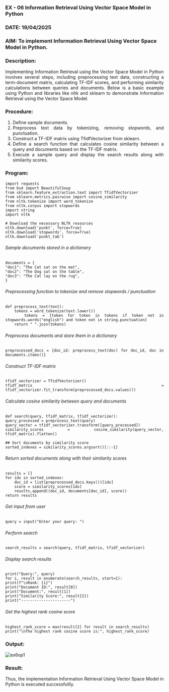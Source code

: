 ### EX - 06 Information Retrieval Using Vector Space Model in Python

### DATE: 19/04/2025

### AIM: To implement Information Retrieval Using Vector Space Model in Python.

### Description: 
<div align = "justify">
Implementing Information Retrieval using the Vector Space Model in Python involves several steps, including preprocessing text data, constructing a term-document matrix, 
calculating TF-IDF scores, and performing similarity calculations between queries and documents. Below is a basic example using Python and libraries like nltk and 
sklearn to demonstrate Information Retrieval using the Vector Space Model.

### Procedure:
1. Define sample documents.
2. Preprocess text data by tokenizing, removing stopwords, and punctuation.
3. Construct a TF-IDF matrix using TfidfVectorizer from sklearn.
4. Define a search function that calculates cosine similarity between a query and documents based on the TF-IDF matrix.
5. Execute a sample query and display the search results along with similarity scores.

### Program:

```
import requests
from bs4 import BeautifulSoup
from sklearn.feature_extraction.text import TfidfVectorizer
from sklearn.metrics.pairwise import cosine_similarity
from nltk.tokenize import word_tokenize
from nltk.corpus import stopwords
import string
import nltk

# Download the necessary NLTK resources
nltk.download('punkt', force=True)
nltk.download('stopwords', force=True)
nltk.download('punkt_tab')
```

###### Sample documents stored in a dictionary

```
documents = {
"doc1": "The Cat sat on the mat",
"doc2": "The Dog sat on the table",
"doc3": "The Cat lay on the rug",
}
```

###### Preprocessing function to tokenize and remove stopwords / punctuation

```
def preprocess_text(text):
    tokens = word_tokenize(text.lower())
    tokens = [token for token in tokens if token not in stopwords.words("english") and token not in string.punctuation]
    return " ".join(tokens)
```

###### Preprocess documents and store them in a dictionary

```
preprocessed_docs = {doc_id: preprocess_text(doc) for doc_id, doc in documents.items()}
```

###### Construct TF-IDF matrix

```
tfidf_vectorizer = TfidfVectorizer()
tfidf_matrix = tfidf_vectorizer.fit_transform(preprocessed_docs.values())
```

###### Calculate cosine similarity between query and documents

```
def search(query, tfidf_matrix, tfidf_vectorizer):
query_processed = preprocess_text(query)
query_vector = tfidf_vectorizer.transform([query_processed])
similarity_scores = cosine_similarity(query_vector, tfidf_matrix).flatten()

## Sort documents by similarity score
sorted_indexes = similarity_scores.argsort()[::-1]
```

###### Return sorted documents along with their similarity scores

```
results = []
for idx in sorted_indexes:
    doc_id = list(preprocessed_docs.keys())[idx]
    score = similarity_scores[idx]
    results.append((doc_id, documents[doc_id], score))
return results
```

###### Get input from user

```
query = input("Enter your query: ")
```

###### Perform search

```
search_results = search(query, tfidf_matrix, tfidf_vectorizer)
```

###### Display search results

```
print("Query:", query)
for i, result in enumerate(search_results, start=1):
print(f"\nRank: {i}")
print("Document ID:", result[0])
print("Document:", result[1])
print("Similarity Score:", result[2])
print("----------------------")
```

###### Get the highest rank cosine score

```
highest_rank_score = max(result[2] for result in search_results)
print("\nThe highest rank cosine score is:", highest_rank_score)
```

### Output:

![ex6op1](https://github.com/user-attachments/assets/a4fdc481-c474-4786-bb14-304427f595dc)

### Result:
Thus, the implementation Information Retrieval Using Vector Space Model in Python is executed successfullly.
